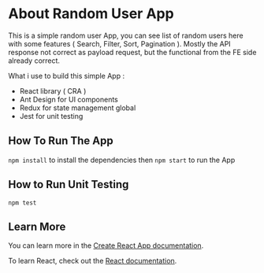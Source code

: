 # About Random User App

This is a simple random user App, you can see list of random users here with some features ( Search, Filter, Sort, Pagination ). Mostly the API response not correct as payload request, but the functional from the FE side already correct.

What i use to build this simple App :
- React library ( CRA )
- Ant Design for UI components
- Redux for state management global
- Jest for unit testing

## How To Run The App

`npm install` to install the dependencies then `npm start` to run the App

## How to Run Unit Testing

`npm test`

## Learn More

You can learn more in the [Create React App documentation](https://facebook.github.io/create-react-app/docs/getting-started).

To learn React, check out the [React documentation](https://reactjs.org/).
